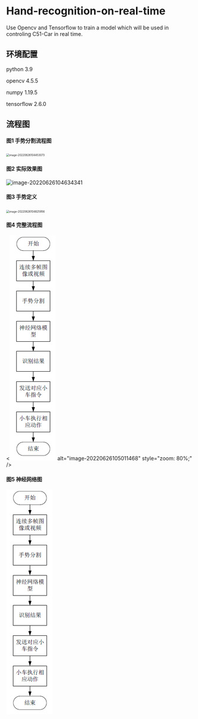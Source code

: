# Hand-recognition-on-real-time
Use Opencv  and Tensorflow to train a model which will be used in controling C51-Car in real time.

## 环境配置

python 3.9

opencv 4.5.5

numpy 1.19.5

tensorflow 2.6.0

## 流程图

#### 图1 手势分割流程图

<img src="C:\Users\DannyBill\Desktop\Hand-recognition-on-real-time\pic\手势分割流程图.png" alt="image-20220626104453073" style="zoom: 50%;" />

#### 图2 实际效果图

![image-20220626104634341](C:\Users\DannyBill\Desktop\Hand-recognition-on-real-time\pic\实验效果图.png)

#### 图3 手势定义

<img src="C:\Users\DannyBill\Desktop\Hand-recognition-on-real-time\pic\手势定义.png" alt="image-20220626104825956" style="zoom:50%;" />

#### 图4 完整流程图

<![image-net](https://github.com/assisiannier/Hand-recognition-on-real-time/blob/master/pic/%E5%AE%8C%E6%95%B4%E6%B5%81%E7%A8%8B%E5%9B%BE.png) alt="image-20220626105011468" style="zoom: 80%;" />

#### 图5 神经网络图


![image-net](https://github.com/assisiannier/Hand-recognition-on-real-time/blob/master/pic/%E5%AE%8C%E6%95%B4%E6%B5%81%E7%A8%8B%E5%9B%BE.png)
